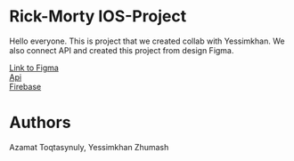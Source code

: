 # Rick-Morty IOS-Project

Hello everyone. This is project that we created collab with Yessimkhan. We also connect API and created this project from design Figma.


[Link to Figma](https://www.figma.com/file/oD1PX2y5tukbJEBPHf4Psx/Rick-%26-Morty?type=design&node-id=0-1)  
[Api](https://rickandmortyapi.com/)   
[Firebase](https://console.firebase.google.com/u/0/project/rick-morty-9be2f/overview?hl=ru)

# Authors

Azamat Toqtasynuly, Yessimkhan Zhumash
